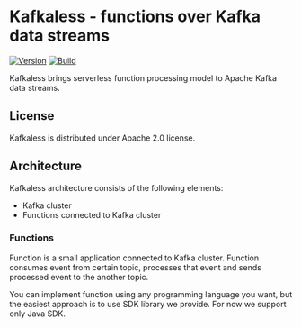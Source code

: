 # Kafkaless - functions over Kafka data streams

[![Version](https://img.shields.io/badge/kafkaless-0.4-blue.svg)](https://github.com/kafkaless/kafkaless/releases)
[![Build](https://api.travis-ci.org/kafkaless/kafkaless.svg)](https://travis-ci.org/kafkaless/kafkaless/)

Kafkaless brings serverless function processing model to Apache Kafka data streams.

## License

Kafkaless is distributed under Apache 2.0 license.

## Architecture

Kafkaless architecture consists of the following elements:
- Kafka cluster
- Functions connected to Kafka cluster

### Functions

Function is a small application connected to Kafka cluster. Function consumes event from certain topic, processes that event and sends 
processed event to the another topic. 

You can implement function using any programming language you want, but the easiest approach is to
use SDK library we provide. For now we support only Java SDK.